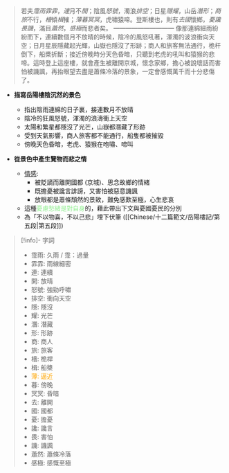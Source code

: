> 若夫*霪雨霏霏*，*連*月不*開*；陰風*怒號*，濁浪*排空*；日星*隱耀*，山岳*潛形*；*商旅*不行，*檣*傾*楫*摧；*薄暮冥冥*，虎嘯猿啼。登斯樓也，則有*去國*懷鄉，*憂讒畏譏*，滿目*蕭然*，*感極*而悲者矣。
> ━━━━━━━━━━
> 像那連綿細雨紛紛而下，連續數個月不放晴的時候，陰冷的風怒吼著，渾濁的波浪衝向天空；日月星辰隱藏起光輝，山嶽也隱沒了形跡；商人和旅客無法通行，桅杆倒下，船槳折斷；接近傍晚時分天色昏暗，只聽到老虎的吼叫和猿猴的悲啼。這時登上這座樓，就會產生被離開京城，懷念家鄉，擔心被說壞話而害怕被譏諷，再抬眼望去盡是蕭條冷落的景象，一定會感慨萬千而十分悲傷了。

- **描寫岳陽樓陰沉然的景色**
	- 指出陰雨連綿的日子裏，接連數月不放晴
	- 陰冷的狂風怒號，渾濁的浪濤衝上天空
	- 太陽和繁星都隱沒了光芒，山嶽都潛藏了形跡
	- 受到天氣影響，商人旅客都不能通行，船隻都被摧毀
	- 傍晚天色昏暗，老虎、猿猴在咆嘯、啼叫

- **從景色中產生覽物而悲之情**
	- <u>情感</u>:
		- 被貶謫而離開國都 (京城)、思念故鄉的情緒
		- 既擔憂被讒言誹謗，又害怕被惡意譏諷
		- 放眼都是蕭條頹然的景致，難免感歎至極，心生悲哀
	- 這種<span style="color: lightgreen">憂慮愁緒是對自身</span>的，藉此帶出下文與憂國憂民的分別
	- 為「不以物喜，不以己悲」埋下伏筆 ([[Chinese/十二篇範文/岳陽樓記/第五段|第五段]])

> [!info]- 字詞
> - 霪雨: 久雨 / 霪：過量
> - 霏霏: 雨線細密
> - 連: 連續
> - 開: 放晴
> - 怒號: 強勁呼嘯
> - 排空: 衝向天空
> - 隱: 隱沒
> - 耀: 光芒
> - 潛: 潛藏
> - 形: 形跡
> - 商: 商人
> - 旅: 旅客
> - 檣: 桅桿
> - 楫: 船槳
> - <span style="color: orange">薄: 逼近</span>
> - 暮: 傍晚
> - 冥冥: 昏暗
> - 去: 離開
> - 國: 國都
> - 憂: 擔憂
> - 讒: 讒言
> - 畏: 害怕
> - 譏: 譏諷
> - 蕭然: 蕭條冷落
> - 感極: 感慨至極
